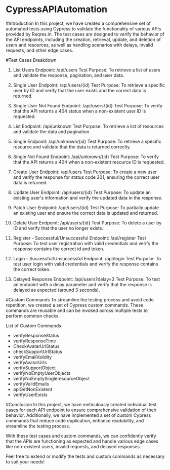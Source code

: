 # CypressAPIAutomation

#Introduction
In this project, we have created a comprehensive set of automated tests using Cypress to validate the functionality of various APIs provided by Reqres.in. 
The test cases are designed to verify the behavior of the API endpoints, including the creation, retrieval, update, and deletion of users and resources, as well as handling scenarios with delays, invalid requests, and other edge cases.

#Test Cases Breakdown
1. List Users
Endpoint: /api/users
Test Purpose: To retrieve a list of users and validate the response, pagination, and user data.

2. Single User
Endpoint: /api/users/{id}
Test Purpose: To retrieve a specific user by ID and verify that the user exists and the correct data is returned.

3. Single User Not Found
Endpoint: /api/users/{id}
Test Purpose: To verify that the API returns a 404 status when a non-existent user ID is requested.

4. List <Resource>
Endpoint: /api/unknown
Test Purpose: To retrieve a list of resources and validate the data and pagination.

5. Single <Resource>
Endpoint: /api/unknown/{id}
Test Purpose: To retrieve a specific resource and validate that the data is returned correctly.

6. Single <Resource> Not Found
Endpoint: /api/unknown/{id}
Test Purpose: To verify that the API returns a 404 when a non-existent resource ID is requested.

7. Create User
Endpoint: /api/users
Test Purpose: To create a new user and verify the response for status code 201, ensuring the correct user data is returned.

8. Update User
Endpoint: /api/users/{id}
Test Purpose: To update an existing user's information and verify the updated data in the response.

9. Patch User
Endpoint: /api/users/{id}
Test Purpose: To partially update an existing user and ensure the correct data is updated and returned.

10. Delete User
Endpoint: /api/users/{id}
Test Purpose: To delete a user by ID and verify that the user no longer exists.

11. Register - Successful/Unsuccessful
Endpoint: /api/register
Test Purpose: To test user registration with valid credentials and verify the response contains the correct id and token.

12. Login - Successful/Unsuccessful
Endpoint: /api/login
Test Purpose: To test user login with valid credentials and verify the response contains the correct token.

13. Delayed Response
Endpoint: /api/users?delay=3
Test Purpose: To test an endpoint with a delay parameter and verify that the response is delayed as expected (around 3 seconds).

#Custom Commands
To streamline the testing process and avoid code repetition, we created a set of Cypress custom commands. These commands are reusable and can be invoked across multiple tests to perform common checks.

List of Custom Commands
- verifyResponseStatus
- verifyResponseTime
- CheckAvatarUrlStatus
- checkSupportUrlStatus
- verifyEmailValidity
- verifyAvatarUrls
- verifySupportObject
- verifyNoEmptyUserObjects
- verifyNoEmptySingleresourceObject
- verifyValidEmails
- apiGetNonExistent
- verifyUserExists


#Conclusion
In this project, we have meticulously created individual test cases for each API endpoint to ensure comprehensive validation of their behavior. 
Additionally, we have implemented a set of custom Cypress commands that reduce code duplication, enhance readability, and streamline the testing process.

With these test cases and custom commands, we can confidently verify that the APIs are functioning as expected and handle various edge cases like non-existent users, invalid requests, and delayed responses.

Feel free to extend or modify the tests and custom commands as necessary to suit your needs!

